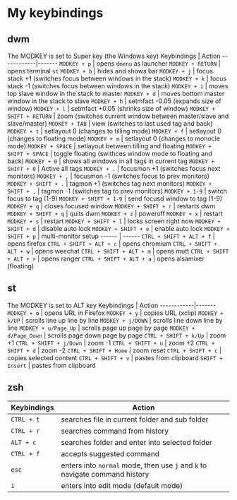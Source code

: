 # My keybindings

## dwm

The MODKEY is set to Super key (the Windows key)
Keybindings | Action
------------|-------
`MODKEY + p` | opens `dmenu` as launcher
`MODKEY + RETURN` | opens terminal `st`
`MODKEY + b` | hides and shows bar
`MODKEY + j` | focus stack +1 (switches focus between windows in the stack)
`MODKEY + k` | focus stack -1 (switches focus between windows in the stack)
`MODKEY + i` | moves top slave window in the stack to master
`MODKEY + d` | moves bottom master window in the stack to slave
`MODKEY + h` | setmfact -0.05 (expands size of window)
`MODKEY + l` | setmfact +0.05 (shrinks size of window)
`MODKEY + SHIFT + RETURN` | zoom (switches current window between master/slave and slave/master)
`MODKEY + TAB` | view (switches to last used tag and back)
`MODKEY + t` | setlayout 0 (changes to tilling mode)
`MODKEY + f` | setlayout 0 (changes to floating mode)
`MODKEY + m` | setlayout 0 (changes to monocle mode)
`MODKEY + SPACE` | setlayout between tilling and floating
`MODKEY + SHIFT + SPACE` | toggle floating (swithces window mode to floating and back)
`MODKEY + 0` | shows all windows in all tags in current tag
`MODKEY + SHIFT + 0` | Active all tags
`MODKEY + .` | focusmon +1 (switches focus next monitors)
`MODKEY + ,` | focusmon -1 (switches focus to prev monitors)
`MODKEY + SHIFT + .` | tagmon +1 (switches tag next monitors)
`MODKEY + SHIFT + ,` | tagmon -1 (switches tag to prev monitors)
`MODKEY + 1-9` | switch focus to tag (1-9)
`MODKEY + SHIFT + 1-9` | send focusd window to tag (1-9)
`MODKEY + q` | closes focused window
`MODKEY + SHIFT + r` | restarts dwm
`MODKEY + SHIFT + q` | quits dwm
`MODKEY + z` | poweroff
`MODKEY + x` | restart
`MODKEY + s` | restart
`MODKEY + SHIFT + l` | locks screen right now
`MODKEY + SHIFT + d` | disable auto lock
`MODKEY + SHIFT + e` | enable auto lock
`MODKEY + SHIFT + p` | multi-monitor setup
------ | ------
`CTRL + SHIFT + ALT + f` | opens firefox
`CTRL + SHIFT + ALT + c` | opens chromium
`CTRL + SHIFT + ALT + w` | opens weechat
`CTRL + SHIFT + ALT + m` | opens mutt
`CTRL + SHIFT + ALT + r` | opens ranger
`CTRL + SHIFT + ALT + a` | opens alsamixer (floating)

## st

The MODKEY is set to ALT key
Keybindings | Action
------------|-------
`MODKEY + o` | opens URL in Firefox
`MODKEY + y` | copies URL (xclip)
`MODKEY + k/UP` | scrolls line up line by line
`MODKEY + j/DOWN` | scrolls line down line by line
`MODKEY + u/Page_Up` | scrolls page up page by page
`MODKEY + d/Page_Down` | scrolls page down page by page
`CTRL + SHIFT + k/Up` | zoom +1
`CTRL + SHIFT + j/Down` | zoom -1
`CTRL + SHIFT + u` | zoom +2
`CTRL + SHIFT + d` | zoom -2
`CTRL + SHIFT + Home` | zoom reset
`CTRL + SHIFT + c` | copies selected content
`CTRL + SHIFT + v` | pastes from clipboard
`SHIFT + Insert` | pastes from clipboard

## zsh

Keybindings | Action
------------|-------
`CTRL + t` | searches file in current folder and sub folder
`CTRL + r` | searches command from history
`ALT + c` | searches folder and enter into selected folder
`CTRL + f` | accepts suggested command
`esc` | enters into `normal` mode, then use `j` and `k` to navigate command history
`i` | enters into edit mode (default mode)
